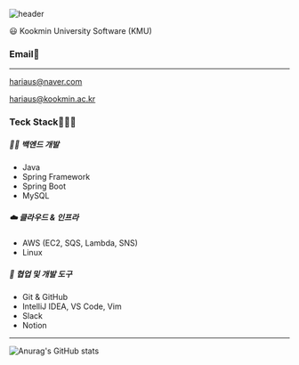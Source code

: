 ![header](https://capsule-render.vercel.app/api?type=wave&color=auto&height=300&section=header&text=%20SUNMI-KIM&fontSize=90)

<aside>
😃 Kookmin University Software (KMU) 

</aside>

### Email📧

---

hariaus@naver.com

hariaus@kookmin.ac.kr

### Teck Stack🧑🏼‍💻

##### 🧑‍💻 **백엔드 개발**

- Java
- Spring Framework
- Spring Boot
- MySQL

##### ☁️ **클라우드 & 인프라**

- AWS (EC2, SQS, Lambda, SNS)
- Linux

##### 🤝 **협업 및 개발 도구**

- Git & GitHub
- IntelliJ IDEA, VS Code, Vim
- Slack
- Notion

---

![Anurag's GitHub stats](https://github-readme-stats.vercel.app/api?username=SUNMI-KIM&show_icons=true&theme=radical)
